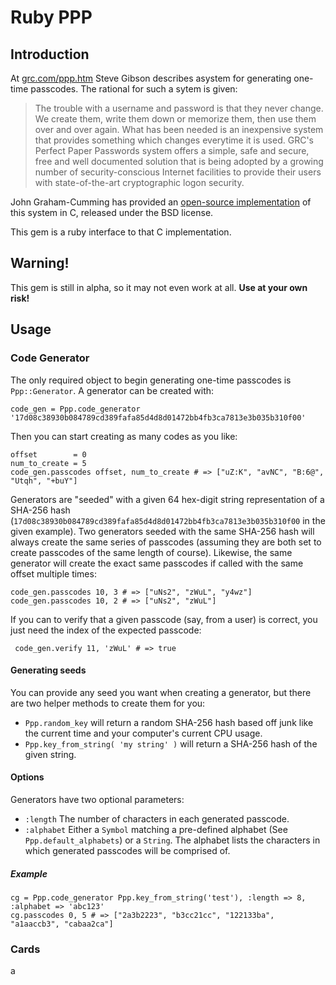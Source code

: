 Ruby PPP
========

Introduction
------------

At [grc.com/ppp.htm](http://www.grc.com/ppp.htm) Steve Gibson describes asystem for generating one-time passcodes. The
rational for such a sytem is given:

> The trouble with a username and password is that they never change. We create them, write them down or memorize them,
> then use them over and over again. What has been needed is an inexpensive system that provides something which
> changes everytime it is used. GRC's Perfect Paper Passwords system offers a simple, safe and secure, free and well
> documented solution that is being adopted by a growing number of security-conscious Internet facilities to provide
> their users with state-of-the-art cryptographic logon security.

John Graham-Cumming has provided an [open-source implementation](http://www.jgc.org/blog/pppv3-c.zip) of this system in
C, released under the BSD license.

This gem is a ruby interface to that C implementation.

Warning!
--------

This gem is still in alpha, so it may not even work at all. **Use at your own risk!**

Usage
-----


### Code Generator ###

The only required object to begin generating one-time passcodes is `Ppp::Generator`. A generator can be created with:

    code_gen = Ppp.code_generator '17d08c38930b084789cd389fafa85d4d8d01472bb4fb3ca7813e3b035b310f00'

Then you can start creating as many codes as you like:

    offset        = 0
    num_to_create = 5
    code_gen.passcodes offset, num_to_create # => ["uZ:K", "avNC", "B:6@", "Utqh", "+buY"]

Generators are "seeded" with a given 64 hex-digit string representation of a SHA-256 hash
(`17d08c38930b084789cd389fafa85d4d8d01472bb4fb3ca7813e3b035b310f00` in the given example). Two generators seeded with
the same SHA-256 hash will always create the same series of passcodes (assuming they are both set to create passcodes
of the same length of course). Likewise, the same generator will create the exact same passcodes if called with the
same offset multiple times:

    code_gen.passcodes 10, 3 # => ["uNs2", "zWuL", "y4wz"]
    code_gen.passcodes 10, 2 # => ["uNs2", "zWuL"]

If you can to verify that a given passcode (say, from a user) is correct, you just need the index of the expected
passcode:

     code_gen.verify 11, 'zWuL' # => true


#### Generating seeds ####

You can provide any seed you want when creating a generator, but there are two helper methods to create them for you:

- `Ppp.random_key` will return a random SHA-256 hash based off junk like the current time and your computer's
  current CPU usage.
- `Ppp.key_from_string( 'my string' )` will return a SHA-256 hash of the given string.


#### Options ####

Generators have two optional parameters:

- `:length`   The number of characters in each generated passcode.
- `:alphabet` Either a `Symbol` matching a pre-defined alphabet (See `Ppp.default_alphabets`) or a `String`. The
  alphabet lists the characters in which generated passcodes will be comprised of.

##### Example #####
    cg = Ppp.code_generator Ppp.key_from_string('test'), :length => 8, :alphabet => 'abc123'
    cg.passcodes 0, 5 # => ["2a3b2223", "b3cc21cc", "122133ba", "a1aaccb3", "cabaa2ca"]


### Cards ###

a
